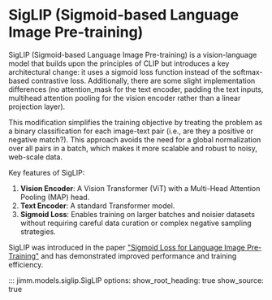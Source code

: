 # SigLIP (Sigmoid-based Language Image Pre-training)

SigLIP (Sigmoid-based Language Image Pre-training) is a vision-language model that builds upon the principles of CLIP but introduces a key architectural change: it uses a sigmoid loss function instead of the softmax-based contrastive loss. Additionally, there are some slight implementation differences (no attention_mask for the text encoder, padding the text inputs, multihead attention pooling for the vision encoder rather than a linear projection layer).

This modification simplifies the training objective by treating the problem as a binary classification for each image-text pair (i.e., are they a positive or negative match?). This approach avoids the need for a global normalization over all pairs in a batch, which makes it more scalable and robust to noisy, web-scale data.

Key features of SigLIP:
1.  **Vision Encoder**: A Vision Transformer (ViT) with a Multi-Head Attention Pooling (MAP) head.
2.  **Text Encoder**: A standard Transformer model.
3.  **Sigmoid Loss**: Enables training on larger batches and noisier datasets without requiring careful data curation or complex negative sampling strategies.

SigLIP was introduced in the paper ["Sigmoid Loss for Language Image Pre-Training"](https://arxiv.org/abs/2303.15343) and has demonstrated improved performance and training efficiency.

::: jimm.models.siglip.SigLIP
    options:
        show_root_heading: true
        show_source: true
